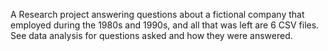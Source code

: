 A Research project answering questions about a fictional company that employed during the 1980s and 1990s, and all that was left are 6 CSV files. See data analysis for questions asked and how they were answered.  
